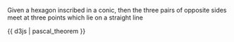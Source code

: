 Given a hexagon inscribed in a conic, then the three pairs of opposite sides meet at three points which lie on a straight line

{{ d3js | pascal_theorem }}